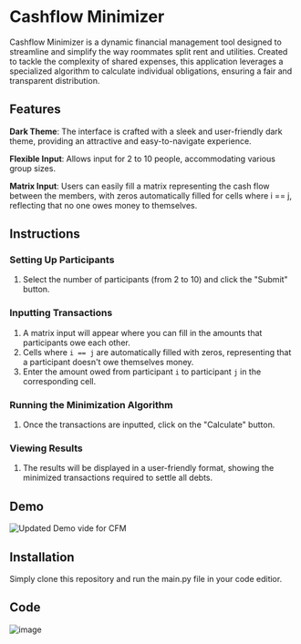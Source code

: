 # Cashflow Minimizer 
Cashflow Minimizer is a dynamic financial management tool designed to streamline and simplify the way roommates split rent and utilities. Created to tackle the complexity of shared expenses, this application leverages a specialized algorithm to calculate individual obligations, ensuring a fair and transparent distribution.


## Features
**Dark Theme**: The interface is crafted with a sleek and user-friendly dark theme, providing an attractive and easy-to-navigate experience.

**Flexible Input**: Allows input for 2 to 10 people, accommodating various group sizes.

**Matrix Input**: Users can easily fill a matrix representing the cash flow between the members, with zeros automatically filled for cells where i == j, reflecting that no one owes money to themselves.

## Instructions

### Setting Up Participants
1. Select the number of participants (from 2 to 10) and click the "Submit" button.

### Inputting Transactions
1. A matrix input will appear where you can fill in the amounts that participants owe each other.
2. Cells where `i == j` are automatically filled with zeros, representing that a participant doesn't owe themselves money.
3. Enter the amount owed from participant `i` to participant `j` in the corresponding cell.

### Running the Minimization Algorithm
1. Once the transactions are inputted, click on the "Calculate" button.

### Viewing Results
1. The results will be displayed in a user-friendly format, showing the minimized transactions required to settle all debts.


## Demo
![Updated Demo vide for CFM](https://github.com/skalidindi53/CashFlowMinimizer/assets/94879708/c035f09a-607b-4571-897b-7c190c9a022e)


## Installation
Simply clone this repository and run the main.py file in your code editior.
    
## Code
![image](https://github.com/skalidindi53/CashFlowMinimizer/assets/94879708/19b8518f-c10c-4aaf-baff-22a645d51c47)

